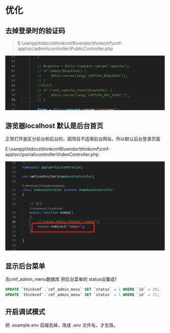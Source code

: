 # 优化

## 去掉登录时的验证码

> E:\xampp\htdocs\thinkcmf8\vendor\thinkcmf\cmf-app\src\admin\controller\PublicController.php

![Alt text](img/99-去掉验证码.png)

## 游览器localhost 默认是后台首页

正常打开是区分前台和后台的，因项目不适用前台网站，所以默认后台登录页面

E:\xampp\htdocs\thinkcmf8\vendor\thinkcmf\cmf-app\src\portal\controller\IndexController.php

![Alt text](img/99-替换默认后台登录首页.png)

## 显示后台菜单

去cmf_admin_menu数据库 把后台菜单的 status设置成1

```sql
UPDATE `thinkcmf`.`cmf_admin_menu` SET `status` = 1 WHERE `id` = 20;
UPDATE `thinkcmf`.`cmf_admin_menu` SET `status` = 1 WHERE `id` = 21;
```

## 开启调试模式

把 .example.env 前缀去掉，改成 .env 文件名，才生效。

